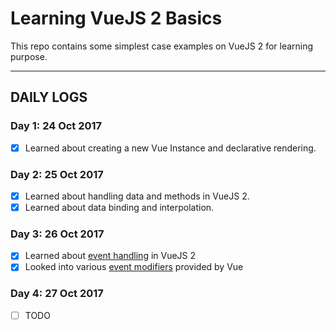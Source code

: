 # Learning VueJS 2 Basics

This repo contains some simplest case examples on VueJS 2 for learning purpose.

---

## DAILY LOGS

### Day 1: 24 Oct 2017

- [x] Learned about creating a new Vue Instance and declarative rendering.

### Day 2: 25 Oct 2017

- [x] Learned about handling data and methods in VueJS 2.
- [x] Learned about data binding and interpolation.

### Day 3: 26 Oct 2017

- [x] Learned about [event handling][events] in VueJS 2
- [x] Looked into various [event modifiers][event-modifiers] provided by Vue

### Day 4: 27 Oct 2017

- [ ] TODO

<!-- All links are added here -->
[events]: https://vuejs.org/v2/guide/events.html
[event-modifiers]: https://vuejs.org/v2/guide/events.html#Event-Modifiers
